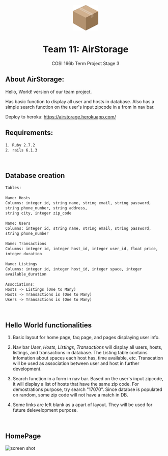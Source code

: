 <!-- PROJECT LOGO -->
<p align="center">
  <a href="https://github.com/Mikeq0621/COSI166_team11">
    <img src="AirStorageIcon.png" alt="Logo" width="80" height="80">
  </a>
  <h1 align="center">Team 11: AirStorage</h1>
  <p align="center">
    COSI 166b Term Project Stage 3
    <br/>
  </p>
</p>

## About AirStorage: 

Hello, World! version of our team project.

Has basic function to display all user and hosts in database. Also has a simple search function on the user's input zipcode in a from in nav bar.

Deploy to heroku: https://airstorage.herokuapp.com/

## Requirements: 
    1. Ruby 2.7.2
    2. rails 6.1.3
<br>

## Database creation
    Tables:
    
    Name: Hosts 
    Columns: integer id, string name, string email, string password, string phone_number, string address, 
    string city, integer zip_code

    Name: Users 
    Columns: integer id, string name, string email, string password, string phone_number

    Name: Transactions
    Columns: integer id, integer host_id, integer user_id, float price, integer duration

    Name: Listings
    Columns: integer id, integer host_id, integer space, integer available_duration

    Associations:
    Hosts -> Listings (One to Many)
    Hosts -> Transactions is (One to Many)
    Users -> Transactions is (One to Many)
<br>

## Hello World functionalities
1. Basic layout for home page, faq page, and pages displaying user info.

2. Nav bar _User_, _Hosts_, _Listings_, _Transactions_ will display all users, hosts, listings, and transactions in database. The Listing table contains infomation about spaces each host has, time available, etc. Transcation will be used as association between user and host in further development.

3. Search function in a form in nav bar. Based on the user's input zipcode, it will display a list of hosts that have the same zip code. For demostrations purpose, try search "17070". Since databse is populated on random, some zip code will not have a match in DB.

4. Some links are left blank as a apart of layout. They will be used for future delevelopment purpose.
<br>

## HomePage
![screen shot](Home.png)
